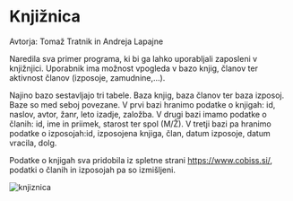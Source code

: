 # Knjižnica
Avtorja: Tomaž Tratnik in Andreja Lapajne

Naredila sva primer programa, ki bi ga lahko uporabljali zaposleni v knjižnjici. Uporabnik ima možnost vpogleda v bazo knjig, članov ter aktivnost članov (izposoje, zamudnine,...). 

Najino bazo sestavljajo tri tabele. Baza knjig, baza članov ter baza izposoj. Baze so med seboj povezane. 
V prvi bazi hranimo podatke o knjigah: id, naslov, avtor, žanr, leto izadje, založba. 
V drugi bazi imamo podatke o članih: id, ime in priimek, starost ter spol (M/Ž). 
V tretji bazi pa hranimo podatke o izposojah:id,  izposojena knjiga, član, datum izposoje, datum vracila, dolg.

Podatke o knjigah sva pridobila iz spletne strani https://www.cobiss.si/, podatki o članih in izposojah pa so izmišljeni.

![knjiznica](https://user-images.githubusercontent.com/44202510/158472836-4415530f-1616-4880-9e2d-9947193daca3.png)
